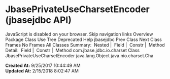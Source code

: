 # JbasePrivateUseCharsetEncoder (jbasejdbc   API)

JavaScript is disabled on your browser. Skip navigation links Overview Package Class Use Tree Deprecated Help jbasejdbc Prev Class Next Class Frames No Frames All Classes Summary:  Nested |  Field |  Constr |  Method Detail:  Field |  Constr |  Method com.jbase.jdbc.io.charset Class JbasePrivateUseCharsetEncoder java.lang.Object java.nio.charset.Cha  

**Created At:** 9/25/2017 10:44:49 AM  
**Updated At:** 2/15/2018 8:02:47 AM  


